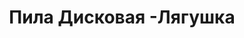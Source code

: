 ---
id: '30'
title: Пила Дисковая -Лягушка
description: Залог 2000 рублей
price: '200'
order: 30
default_thumbnail_image: images/IMG_20210204_145527.jpg
default_original_image: images/IMG_20210204_145527_sm.jpg
category: content/category/01electro.md
featured: true
layout: product
---
